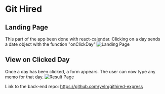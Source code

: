 # Git Hired

## Landing Page
This part of the app been done with react-calendar. Clicking on a day sends a date object with the function "onClickDay"
![Landing Page](https://img15.hostingpics.net/pics/998089Capturedecran20171218a124135.png)

## View on Clicked Day
Once a day has been clicked, a form appears. The user can now type any memo for that day.
![Result Page](https://img15.hostingpics.net/pics/762339Capturedecran20171218a124222.png)

Link to the back-end repo: https://github.com/yvln/githired-express
